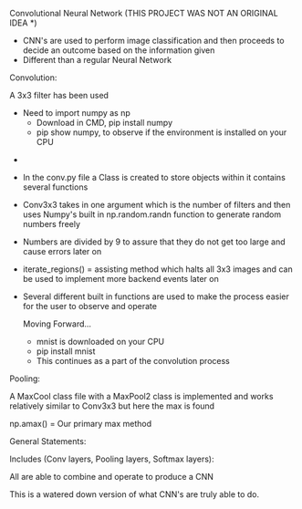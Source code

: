 Convolutional Neural Network             (THIS PROJECT WAS NOT AN ORIGINAL IDEA *)

- CNN's are used to perform image classification and then proceeds to decide an outcome based on the information given
- Different than a regular Neural Network



Convolution:

A 3x3 filter has been used
   - Need to import numpy as np
       - Download in CMD, pip install numpy
       - pip show numpy, to observe if the environment is installed on your CPU
*
- In the conv.py file a Class is created to store objects within it contains several functions
- Conv3x3 takes in one argument which is the number of filters and then uses Numpy's built in np.random.randn function
  to generate random numbers freely
- Numbers are divided by 9 to assure that they do not get too large and cause errors later on

- iterate_regions() = assisting method which halts all 3x3 images and can be used to implement more backend events later on
- Several different built in functions are used to make the process easier for the user to observe and operate


  Moving Forward...

  - mnist is downloaded on your CPU
  - pip install mnist
  - This continues as a part of the convolution process
 
Pooling:

A MaxCool class file with a MaxPool2 class is implemented and works relatively similar to Conv3x3 but here the max is found 

np.amax() = Our primary max method 

General Statements:

Includes (Conv layers, Pooling layers, Softmax layers):

All are able to combine and operate to produce a CNN

This is a watered down version of what CNN's are truly able to  do.
